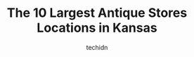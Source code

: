 ---
layout: ampstory
image: https://i0.wp.com/paketmu.com/wp-content/uploads/2023/06/paramount-east-antique-mall-0-in-kansas-1686370724.jpeg?resize=640,853
author: techidn
featured: false
description: Explore the diverse Antique Store scene in Kansas, home to an incredible selection of 10 establishments catering to every taste. Whether youre in search of iconic favorites or undiscovered 
title: The 10 Largest Antique Stores Locations in Kansas
cover:
   title: The 10 Largest Antique Stores Locations in Kansas
   subtitle: RICKPATE
   background: https://paketmu.com/wp-content/uploads/2023/06/paramount-east-antique-mall-0-in-kansas-1686370724.jpeg

pages: 
 - layout: thirds
   top: <h1>#1 River Market Antiques</h1>
   bottom: "<p>This is a well established antique mall near the Kansas City Missouri city market with 3 floors of vendors offering everything from a large variety of smalls to mid centu</p>"
   background: https://paketmu.com/wp-content/uploads/2023/06/paramount-east-antique-mall-1-in-kansas-1686370726.jpeg
   backgroundblur: true
 - layout: thirds
   top: <h1>#2 Paramount Antique Mall</h1>
   bottom: "<p>There is something for everyone here. Large building with lots of treasures. I did feel like items were a bit over priced comparing it to some antique malls Ive been t</p>"
   background: https://paketmu.com/wp-content/uploads/2023/06/paramount-east-antique-mall-2-in-kansas-1686370727.jpeg
   cta:
      link: https://paketmu.com/the-10-largest-antique-stores-locations-in-kansas/
      text: The 10 Largest Antique Stores Locations in Kansas
 - layout: thirds
   top: <h1>#3 Lawrence Antique Mall</h1>
   bottom: "<p>Love this antique store. It has a lot of fun and entertaining decorations. A lot of different booths with interesting finds. I only wish they had much more currency. I am</p>"
   background: https://paketmu.com/wp-content/uploads/2023/06/paramount-east-antique-mall-3-in-kansas-1686370728.jpeg
   cta:
      link: https://paketmu.com/the-10-largest-antique-stores-locations-in-kansas/
      text: The 10 Largest Antique Stores Locations in Kansas
 - layout: thirds
   top: <h1>#4 Paramount East Antique Mall</h1>
   bottom: "<p>10187 US-54, Augusta, KS 67010, United States</p>"
   background: https://images.unsplash.com/photo-1533735380053-eb8d0759b24a?ixlib=rb-4.0.3&ixid=MnwxMjA3fDB8MHxwaG90by1wYWdlfHx8fGVufDB8fHx8&auto=format&fit=crop&w=640&h=853&q=80
   cta:
      link: https://paketmu.com/the-10-largest-antique-stores-locations-in-kansas/
      text: The 10 Largest Antique Stores Locations in Kansas
 - layout: thirds
   top: <h1>#5 Sentimental Journey Marketplace</h1>
   bottom: "<p>907 S Chestnut St, Olathe, KS 66061, United States</p>"
   background: https://images.unsplash.com/photo-1608411404720-c8f0417bcdba?ixlib=rb-4.0.3&ixid=MnwxMjA3fDB8MHxwaG90by1wYWdlfHx8fGVufDB8fHx8&auto=format&fit=crop&w=640&h=853&q=80
   cta:
      link: https://paketmu.com/the-10-largest-antique-stores-locations-in-kansas/
      text: The 10 Largest Antique Stores Locations in Kansas
 - layout: thirds
   top: <h1>#6 Shawnee Antique Mall</h1>
   bottom: "<p>7410 Nieman Rd, Shawnee, KS 66203, United States</p>"
   background: https://images.unsplash.com/photo-1549241520-425e3dfc01cb?ixlib=rb-4.0.3&ixid=MnwxMjA3fDB8MHxwaG90by1wYWdlfHx8fGVufDB8fHx8&auto=format&fit=crop&w=640&h=853&q=80
   cta:
      link: https://paketmu.com/the-10-largest-antique-stores-locations-in-kansas/
      text: The 10 Largest Antique Stores Locations in Kansas
 - layout: thirds
   top: <h1>#7 A Place In Time Antiques & Flea Market</h1>
   bottom: "<p>1200 W Old 56 Hwy, Olathe, KS 66061, United States</p>"
   background: https://images.unsplash.com/photo-1614648718611-0635f29016cb?ixlib=rb-4.0.3&ixid=MnwxMjA3fDB8MHxwaG90by1wYWdlfHx8fGVufDB8fHx8&auto=format&fit=crop&w=640&h=853&q=80
   cta:
      link: https://paketmu.com/the-10-largest-antique-stores-locations-in-kansas/
      text: The 10 Largest Antique Stores Locations in Kansas
 - layout: thirds
   middle: Continue reading...
   background: https://images.unsplash.com/photo-1561679660-d00ee1e0dc8e?ixlib=rb-4.0.3&ixid=MnwxMjA3fDB8MHxwaG90by1wYWdlfHx8fGVufDB8fHx8&auto=format&fit=crop&w=640&h=853&q=80
   cta:
      link: https://paketmu.com/the-10-largest-antique-stores-locations-in-kansas/
      text: The 10 Largest Antique Stores Locations in Kansas
      
---
